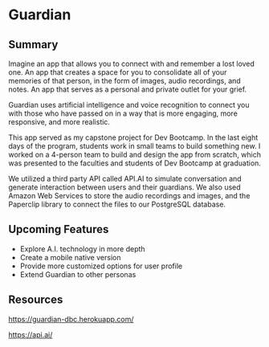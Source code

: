 # Guardian

## Summary

Imagine an app that allows you to connect with and remember a lost loved one. An app that creates a space for you to consolidate all of your memories of that person, in the form of images, audio recordings, and notes. An app that serves as a personal and private outlet for your grief.

Guardian uses artificial intelligence and voice recognition to connect you with those who have passed on in a way that is more engaging, more responsive, and more realistic.

This app served as my capstone project for Dev Bootcamp. In the last eight days of the program, students work in small teams to build something new. I worked on a 4-person team to build and design the app from scratch, which was presented to the faculties and students of Dev Bootcamp at graduation.

We utilized a third party API called API.AI to simulate conversation and generate interaction between users and their guardians. We also used Amazon Web Services to store the audio recordings and images, and the Paperclip library to connect the files to our PostgreSQL database.

## Upcoming Features

* Explore A.I. technology in more depth
* Create a mobile native version
* Provide more customized options for user profile
* Extend Guardian to other personas

## Resources

https://guardian-dbc.herokuapp.com/

https://api.ai/

